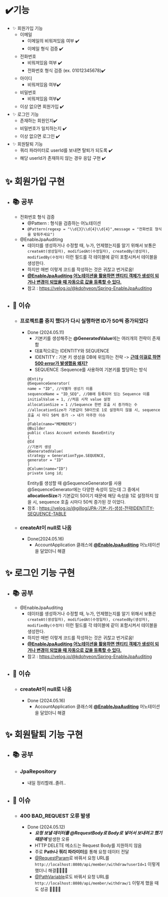 ✔️기능
===========
- ✨ 회원가입 기능 
  - 이메일 
    - 이메일의 비워져있음 여부 ✔️
    - 이메일 형식 검증 ✔️
  - 전화번호
    - 비워져있음 여부 ✔️
    - 전화번호 형식 검증 (ex. 01012345678)✔️
  - 아이디
    - 비워져있음 여부✔️
  - 비밀번호
    - 비워져있음 여부✔️
  - 이상 없으면 회원가입 ✔️
- ✨ 로그인 기능
  - 존재하는 회원인지✔️
  - 비밀번호가 일치하는지 ✔️
  - 이상 없으면 로그인 ✔️
- ✨ 회원탈퇴 기능
  - 쿼리 파라미터로 userId를 보내면 탈퇴가 되도록 ✔️
  - 해당 userId가 존재하지 않는 경우 응답 구현 ✔️

✨ 회원가입 구현
====================
- ## 📚 공부
  - 전화번호 형식 검증
    - @Pattern : 형식을 검증하는 어노테이션
    - ```@Pattern(regexp = "\\d{3}\\d{4}\\d{4}",message = "전화번호 형식을 맞춰주세요")```
  - @EnableJpaAuditing
    - 데이터를 생성하거나 수정할 때, 누가, 언제했는지를 알기 위해서 보통은
      ``` createAt(생성일자), modifiedAt(수정일자), createdBy(생성자), modifiedBy(수정자)```
      이런 필드를 각 테이블에 같이 포함시켜서 테이블을 생성한다.
    - 하지만 매번 이렇게 코드를 작성하는 것은 귀찮고 번거로움!
    -  **<u>@EnableJpaAuditing 어노테이션을 활용하면 엔티티 객체가 생성이 되거나 변경이 되었을 때 자동으로 값을 등록할 수 있다. </u>**
    - 참고 : <https://velog.io/@kdohyeon/Spring-EnableJpaAuditing>
- ## 🐛 이슈
  - ### 프로젝트를 중지 했다가 다시 실행하면 ID가 50씩 증가되었다
    - Done (2024.05.11)
      - 기본키를 생성해주는 **@GeneratedValue**에는 여러개의 전략이 존재함
      - 대표적으로는 IDENTITY와 SEQUENCE
      - IDENTITY : 기본 키 생성을 DB에 위임하는 전략 -> **<u> 근데 이걸로 하면 500 error가 발생했음 왜지?</u>**
      - SEQUENCE :Sequence를 사용하여 기본키를 할당하는 방식
      ```
      @Entity
      @SequenceGenerator(
      name = "ID", //식별자 생성기 이름
      sequenceName = "ID_SEQ", //DB에 등록되어 있는 Sequence 이름
      initialValue = 1, //처음 시작 value 설정
      allocationSize = 1 //Sequence 한번 호출 시 증가하는 수
      //allocationSize가 기본값이 50이므로 1로 설정하지 않을 시, sequence 호출 시 마다 50씩 증가 -> 내가 마주한 이슈
      )
      @Table(name="MEMBERS")
      @Builder
      public class Account extends BaseEntity
      {
      @Id
      //기본키 생성
      @GeneratedValue(
      strategy = GenerationType.SEQUENCE,
      generator = "ID"
      )
      @Column(name="ID")
      private Long id;
      ```
        Entity를 생성할 때 @SequenceGenerator를 사용
        @SequenceGenerator에는 다양한 속성이 있는데
        그 중에서 **allocationSize**가 기본값이 50이기 때문에 해당 속성을 1로 설정하지 않을 시, sequence 호출 시마다 50씩 증가된 것 이었다.
    - 참조 : <https://velog.io/@gillog/JPA-기본-키-생성-전략IDENTITY-SEQUENCE-TABLE>
  - ### createAt이 null로 나옴
    - Done(2024.05.16)
      - AccountApplication 클래스에 **<u>@EnableJpaAuditing</u>** 어노테이션을 달았더니 해결

✨ 로그인 기능 구현
==================
- ## 📚 공부
  - @EnableJpaAuditing
    - 데이터를 생성하거나 수정할 때, 누가, 언제했는지를 알기 위해서 보통은
      ``` createAt(생성일자), modifiedAt(수정일자), createdBy(생성자), modifiedBy(수정자)```
      이런 필드를 각 테이블에 같이 포함시켜서 테이블을 생성한다.
    - 하지만 매번 이렇게 코드를 작성하는 것은 귀찮고 번거로움!
    -  **<u>@EnableJpaAuditing 어노테이션을 활용하면 엔티티 객체가 생성이 되거나 변경이 되었을 때 자동으로 값을 등록할 수 있다. </u>**
    - 참고 : <https://velog.io/@kdohyeon/Spring-EnableJpaAuditing>
 - ## 🐛 이슈
   - ### createAt이 null로 나옴
     - Done (2024.05.16)
       - AccountApplication 클래스에 **<u>@EnableJpaAuditing</u>** 어노테이션을 달았더니 해결

✨ 회원탈퇴 기능 구현 
=====================
- ## 📚 공부
  - ### JpaRepository
    - 내일 정리할래..졸려..
- ## 🐛 이슈
  - ### 400 BAD_REQUEST 오류 발생
    - Done (2024.05.12)
      - ***요청 보낼 데이터를 @RequestBody로 Body로 넣어서 보내려고 했기 때문에*** 발생한 오류
      - HTTP DELETE 메소드는 Request Body를 지원하지 않음
      - 주로 **Path나 쿼리 파라미터**를 통해 요청 데이터 전달
      - <u>@RequestParam</u>로 바꿔서 요청 URL를 ```http://localhost:8080/api/member/withdraw?userId=1``` 이렇게 했더니 해결👏🏻👏🏻
      - <u>@PathVariable</u>로도 바꿔서 요청 URL를 ```http://localhost:8080/api/member/withdraw/1``` 이렇게 했을 때도 성공 👏🏻👏🏻
